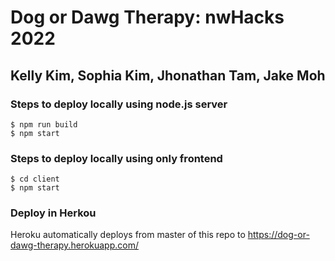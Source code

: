 # Dog or Dawg Therapy: nwHacks 2022

## Kelly Kim, Sophia Kim, Jhonathan Tam, Jake Moh

### Steps to deploy locally using node.js server
```
$ npm run build
$ npm start
```

### Steps to deploy locally using only frontend
```
$ cd client
$ npm start
```

### Deploy in Herkou

Heroku automatically deploys from master of this repo to https://dog-or-dawg-therapy.herokuapp.com/